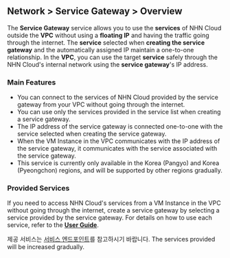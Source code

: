 ## Network > Service Gateway > Overview

The **Service Gateway** service allows you to use the **services** of NHN Cloud outside the **VPC** without using a **floating IP** and having the traffic going through the internet. The **service** selected when **creating the service gateway** and the automatically assigned IP maintain a one-to-one relationship. In the **VPC**, you can use the target **service** safely through the NHN Cloud's internal network using the **service gateway**'s IP address.

### Main Features

* You can connect to the services of NHN Cloud provided by the service gateway from your VPC without going through the internet.
* You can use only the services provided in the service list when creating a service gateway.
* The IP address of the service gateway is connected one-to-one with the service selected when creating the service gateway.
* When the VM Instance in the VPC communicates with the IP address of the service gateway, it communicates with the service associated with the service gateway.
* This service is currently only available in the Korea (Pangyo) and Korea (Pyeongchon) regions, and will be supported by other regions gradually.

### Provided Services

If you need to access NHN Cloud's services from a VM Instance in the VPC without going through the internet, create a service gateway by selecting a service provided by the service gateway.
For details on how to use each service, refer to the [**User Guide**](https://docs.nhncloud.com/en/nhncloud/en/overview/). 

제공 서비스는 [서비스 엔드포인트](Network/Service%20Gateway/ko/service-endpoint/)를 참고하시기 바랍니다.
The services provided will be increased gradually.
